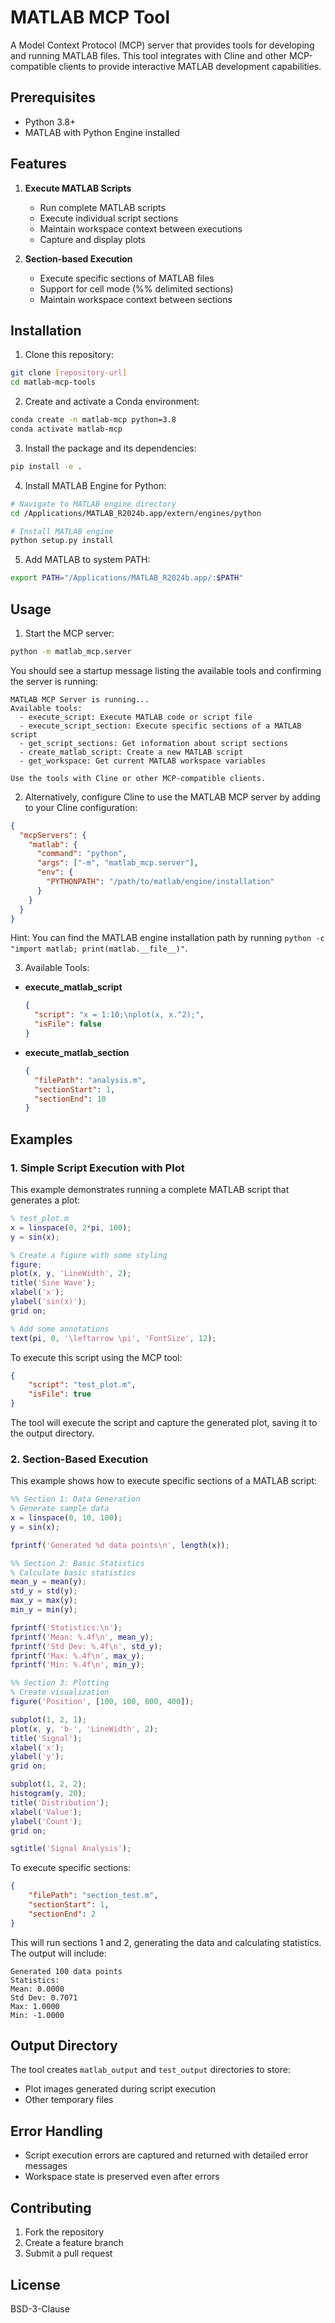 # MATLAB MCP Tool

A Model Context Protocol (MCP) server that provides tools for developing and running MATLAB files. This tool integrates with Cline and other MCP-compatible clients to provide interactive MATLAB development capabilities.

## Prerequisites

- Python 3.8+
- MATLAB with Python Engine installed

## Features

1. **Execute MATLAB Scripts**
   - Run complete MATLAB scripts
   - Execute individual script sections
   - Maintain workspace context between executions
   - Capture and display plots

2. **Section-based Execution**
   - Execute specific sections of MATLAB files
   - Support for cell mode (%% delimited sections)
   - Maintain workspace context between sections

## Installation

1. Clone this repository:

```bash
git clone [repository-url]
cd matlab-mcp-tools
```

2. Create and activate a Conda environment:
```bash
conda create -n matlab-mcp python=3.8
conda activate matlab-mcp
```

3. Install the package and its dependencies:
```bash
pip install -e .
```

4. Install MATLAB Engine for Python:
```bash
# Navigate to MATLAB engine directory
cd /Applications/MATLAB_R2024b.app/extern/engines/python

# Install MATLAB engine
python setup.py install
```

5. Add MATLAB to system PATH:
```bash
export PATH="/Applications/MATLAB_R2024b.app/:$PATH"
```

## Usage

1. Start the MCP server:
```bash
python -m matlab_mcp.server
```

You should see a startup message listing the available tools and confirming the server is running:
```
MATLAB MCP Server is running...
Available tools:
  - execute_script: Execute MATLAB code or script file
  - execute_script_section: Execute specific sections of a MATLAB script
  - get_script_sections: Get information about script sections
  - create_matlab_script: Create a new MATLAB script
  - get_workspace: Get current MATLAB workspace variables

Use the tools with Cline or other MCP-compatible clients.
```

2. Alternatively, configure Cline to use the MATLAB MCP server by adding to your Cline configuration:
```json
{
  "mcpServers": {
    "matlab": {
      "command": "python",
      "args": ["-m", "matlab_mcp.server"],
      "env": {
        "PYTHONPATH": "/path/to/matlab/engine/installation"
      }
    }
  }
}
```

Hint: You can find the MATLAB engine installation path by running `python -c "import matlab; print(matlab.__file__)"`.

3. Available Tools:

- **execute_matlab_script**
  ```json
  {
    "script": "x = 1:10;\nplot(x, x.^2);",
    "isFile": false
  }
  ```

- **execute_matlab_section**
  ```json
  {
    "filePath": "analysis.m",
    "sectionStart": 1,
    "sectionEnd": 10
  }
  ```

## Examples

### 1. Simple Script Execution with Plot

This example demonstrates running a complete MATLAB script that generates a plot:

```matlab
% test_plot.m
x = linspace(0, 2*pi, 100);
y = sin(x);

% Create a figure with some styling
figure;
plot(x, y, 'LineWidth', 2);
title('Sine Wave');
xlabel('x');
ylabel('sin(x)');
grid on;

% Add some annotations
text(pi, 0, '\leftarrow \pi', 'FontSize', 12);
```

To execute this script using the MCP tool:
```json
{
    "script": "test_plot.m",
    "isFile": true
}
```

The tool will execute the script and capture the generated plot, saving it to the output directory.

### 2. Section-Based Execution

This example shows how to execute specific sections of a MATLAB script:

```matlab
%% Section 1: Data Generation
% Generate sample data
x = linspace(0, 10, 100);
y = sin(x);

fprintf('Generated %d data points\n', length(x));

%% Section 2: Basic Statistics
% Calculate basic statistics
mean_y = mean(y);
std_y = std(y);
max_y = max(y);
min_y = min(y);

fprintf('Statistics:\n');
fprintf('Mean: %.4f\n', mean_y);
fprintf('Std Dev: %.4f\n', std_y);
fprintf('Max: %.4f\n', max_y);
fprintf('Min: %.4f\n', min_y);

%% Section 3: Plotting
% Create visualization
figure('Position', [100, 100, 800, 400]);

subplot(1, 2, 1);
plot(x, y, 'b-', 'LineWidth', 2);
title('Signal');
xlabel('x');
ylabel('y');
grid on;

subplot(1, 2, 2);
histogram(y, 20);
title('Distribution');
xlabel('Value');
ylabel('Count');
grid on;

sgtitle('Signal Analysis');
```

To execute specific sections:
```json
{
    "filePath": "section_test.m",
    "sectionStart": 1,
    "sectionEnd": 2
}
```

This will run sections 1 and 2, generating the data and calculating statistics. The output will include:
```
Generated 100 data points
Statistics:
Mean: 0.0000
Std Dev: 0.7071
Max: 1.0000
Min: -1.0000
```

## Output Directory

The tool creates `matlab_output` and `test_output` directories to store:
- Plot images generated during script execution
- Other temporary files

## Error Handling

- Script execution errors are captured and returned with detailed error messages
- Workspace state is preserved even after errors

## Contributing

1. Fork the repository
2. Create a feature branch
3. Submit a pull request

## License

BSD-3-Clause
